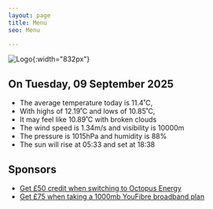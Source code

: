 ```yaml
---
layout: page
title: Menu
seo: Menu

---
```


![Logo](/images/logo.jpg){:width="832px"}

<!-- weather_marker starts -->
## On Tuesday, 09 September 2025

- The average temperature today is 11.4˚C,
- With highs of 12.19˚C and lows of 10.85˚C,
- It may feel like 10.89˚C with broken clouds
- The wind speed is 1.34m/s and visibility is 10000m
- The pressure is 1015hPa and humidity is 88%
- The sun will rise at 05:33 and set at 18:38

<!-- weather_marker ends -->

## Sponsors

- [Get £50 credit when switching to Octopus Energy](https://bit.ly/3oD1nnS)
- [Get £75 when taking a 1000mb YouFibre broadband plan](https://aklam.io/91zWhU?)
